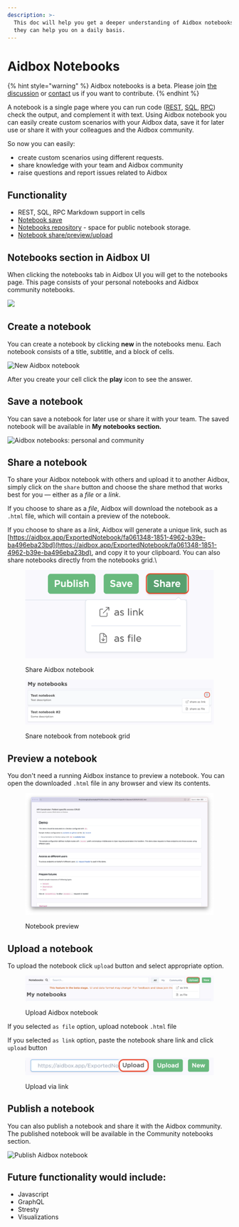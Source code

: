 ```yaml
---
description: >-
  This doc will help you get a deeper understanding of Aidbox notebooks and how
  they can help you on a daily basis.
---
```


# Aidbox Notebooks

{% hint style="warning" %}
Aidbox notebooks is a beta. Please join [the discussion](https://github.com/Aidbox/Issues/discussions/412) or [contact](../contact-us.md) us if you want to contribute.
{% endhint %}

A notebook is a single page where you can run code ([REST](../../api-1/api/), [SQL](../../api-1/api/usdpsql.md), [RPC](../../api-1/rpc-api.md)) check the output, and complement it with text. Using Aidbox notebook you can easily create custom scenarios with your Aidbox data, save it for later use or share it with your colleagues and the Aidbox community.

So now you can easily:

* create custom scenarios using different requests.
* share knowledge with your team and Aidbox community
* raise questions and report issues related to Aidbox

## **Functionality**

* REST, SQL, RPC Markdown support in cells
* [Notebook save ](notebooks.md#save-a-notebook)
* [Notebooks repository](notebooks.md#publish-notebook) - space for public notebook storage.
* [Notebook share/preview/upload ](notebooks.md#share-a-notebook)

## Notebooks section in Aidbox UI

When clicking the notebooks tab in Aidbox UI you will get to the notebooks page. This page consists of your personal notebooks and Aidbox community notebooks.

![](<../../.gitbook/assets/2021-09-03\_09-49-41 (1).png>)

## Create a notebook

You can create a notebook by clicking **new** in the notebooks menu. Each notebook consists of a title, subtitle, and a block of cells.

![New Aidbox notebook](<../../.gitbook/assets/2021-09-03\_09-47-33 (1) (2) (3) (4) (4) (1) (1) (1) (1) (1) (1) (1) (1) (1) (1) (1) (1) (1) (1) (1) (1) (1) (1) (1) (1) (1) (1) (4) (1) (2) (2) (1) (3) (1) (1) (1) (1) (1) (1) (1) (1) (1) (1) (1) (1) (1) (1) (1) (1) (1) (1) (1) (1) (2) (1).png>)

After you create your cell click the **play** icon to see the answer.

## Save a notebook

You can save a notebook for later use or share it with your team. The saved notebook will be available in **My notebooks section.**

![Aidbox notebooks: personal and community](<../../.gitbook/assets/2021-09-03\_09-59-55 (1).png>)

## Share a notebook

To share your Aidbox notebook with others and upload it to another Aidbox, simply click on the `share` button and choose the share method that works best for you — either as a _file_ or a _link_.

&#x20;If you choose to share as a _file_, Aidbox will download the notebook as a `.html` file, which will contain a preview of the notebook.

&#x20;If you choose to share as a _link_, Aidbox will generate a unique link, such as [https://aidbox.app/ExportedNotebook/fa061348-1851-4962-b39e-ba496eba23bd](https://aidbox.app/ExportedNotebook/fa061348-1851-4962-b39e-ba496eba23bd), and copy it to your clipboard. You can also share notebooks directly from the notebooks grid.\


<figure><img src="../../.gitbook/assets/image (9) (2).png" alt=""><figcaption><p>Share Aidbox notebook</p></figcaption></figure>

<figure><img src="../../.gitbook/assets/Screenshot 2023-04-27 at 12.20.27.png" alt=""><figcaption><p>Snare notebook from notebook grid</p></figcaption></figure>

## Preview a notebook

You don't need a running Aidbox instance to preview a notebook. You can open the downloaded `.html` file in any browser and view its contents.

<figure><img src="../../.gitbook/assets/image (1).png" alt=""><figcaption><p>Notebook preview</p></figcaption></figure>

## Upload a notebook

To upload the notebook click `upload` button and select appropriate option.

<figure><img src="../../.gitbook/assets/image (3) (4).png" alt=""><figcaption><p>Upload Aidbox notebook</p></figcaption></figure>

If you selected `as file` option, upload notebook `.html` file

If you selected `as link` option, paste the notebook share link and click `upload` button

<figure><img src="../../.gitbook/assets/image (8) (1).png" alt=""><figcaption><p>Upload via link</p></figcaption></figure>

## Publish a notebook

You can also publish a notebook and share it with the Aidbox community. The published notebook will be available in the Community notebooks section.

![Publish Aidbox notebook](../../.gitbook/assets/2021-09-03\_10-13-27.png)

## **Future functionality would include:**

* Javascript
* GraphQL
* Stresty
* Visualizations
